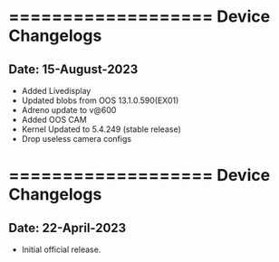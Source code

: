 ===================
Device Changelogs
===================
Date: 15-August-2023
-------------------

- Added Livedisplay
- Updated blobs from OOS 13.1.0.590(EX01)
- Adreno update to v@600
- Added OOS CAM
- Kernel Updated to 5.4.249 (stable release)
- Drop useless camera configs

===================
Device Changelogs
===================
Date: 22-April-2023
-------------------

- Initial official release.


